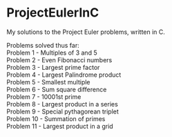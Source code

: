 # ProjectEulerInC
My solutions to the Project Euler problems, written in C.

Problems solved thus far:\
Problem 1 - Multiples of 3 and 5\
Problem 2 - Even Fibonacci numbers\
Problem 3 - Largest prime factor\
Problem 4 - Largest Palindrome product \
Problem 5 - Smallest multiple \
Problem 6 - Sum square difference \
Problem 7 - 10001st prime \
Problem 8 - Largest product in a series \
Problem 9 - Special pythagorean triplet \
Problem 10 - Summation of primes \
Problem 11 - Largest product in a grid
